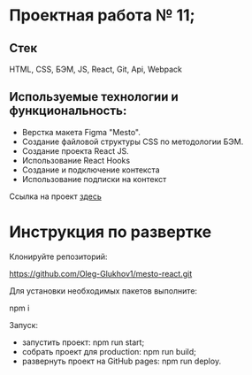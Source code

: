 # Проектная работа № 11;
## Стек
HTML, CSS, БЭМ, JS, React, Git, Api, Webpack
## Используемые технологии и функциональность:
* Верстка макета Figma "Mesto".
* Создание файловой структуры CSS по методологии БЭМ.
* Создание проекта React JS.
* Использование React Hooks
* Создание и подключение контекста
* Использование подписки на контекст

Ссылка на проект [здесь](https://oleg-glukhov1.github.io/mesto-react/)

# Инструкция по развертке
Клонируйте репозиторий:

https://github.com/Oleg-Glukhov1/mesto-react.git

Для установки необходимых пакетов выполните:

npm i

Запуск:
* запустить проект: npm run start;
* собрать проект для production: npm run build;
* развернуть проект на GitHub pages: npm run deploy.
